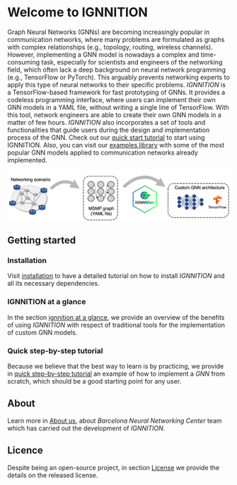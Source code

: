# Welcome to IGNNITION
Graph Neural Networks (GNNs) are becoming increasingly popular in communication networks, where many problems are formulated as graphs with complex relationships (e.g., topology, routing, wireless channels). However, implementing a GNN model is nowadays a complex and time-consuming task, especially for scientists and engineers of the networking field, which often lack a deep background on neural network programming (e.g., TensorFlow or PyTorch). This arguably prevents networking experts to apply this type of neural networks to their specific problems.
*IGNNITION* is a TensorFlow-based framework for fast prototyping of GNNs. It provides a codeless programming interface, where users can implement their own GNN models in a YAML file, without writing a single line of TensorFlow. With this tool, network engineers are able to create their own GNN models in a matter of few hours. *IGNNITION* also incorporates a set of tools and functionalities that guide users during the design and implementation process of the GNN.
Check out our [quick start tutorial](./quick_tutorial.md) to start using IGNNITION.
Also, you can visit our [examples library](./examples.md) with some of the most popular GNN models applied to communication networks already implemented.

![MSMP definition](./Images/welcome.png)


## Getting started
### Installation
Visit [installation](./installation.md) to have a detailed tutorial on how to install *IGNNITION* and all its necessary dependencies.

### IGNNITION at a glance
In the section [ignnition at a glance](./ignnition_at_glance.md), we provide an overview of the benefits of using *IGNNITION* with respect of traditional tools for the implementation of custom GNN models.

### Quick step-by-step tutorial
Because we believe that the best way to learn is by practicing, we provide in [quick step-by-step tutorial](./quick_tutorial.md) an example of how to implement a *GNN* from scratch, which should be a good starting point for any user.

## About
Learn more in [About us](./about.md), about *Barcelona Neural Networking Center* team which has carried out the development of *IGNNITION*.

## Licence
Despite being an open-source project, in section [License](./license.md) we provide the details on the released license.
